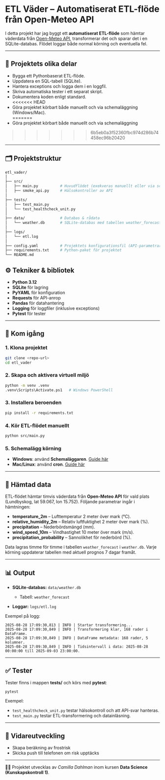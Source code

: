 # ETL Väder – Automatiserat ETL-flöde från Open-Meteo API

I detta projekt har jag byggt ett **automatiserat ETL-flöde** som hämtar väderdata från [Open-Meteo API](https://open-meteo.com/), 
transformerar det och sparar det i en SQLite-databas. Flödet loggar både normal körning och eventuella fel. 

---

## 🎯 Projektets olika delar
- Bygga ett Pythonbaserat ETL-flöde.  
- Uppdatera en SQL-tabell (SQLite).  
- Hantera exceptions och logga dem i en loggfil.  
- Skriva automatiska tester i ett separat skript.  
- Dokumentera koden enligt standard.  
<<<<<<< HEAD
- Göra projektet körbart både manuellt och via schemaläggning (Windows/Mac).  
=======
- Göra projektet körbart både manuellt och via schemaläggning 
>>>>>>> 6b5eb0a3f52360fbc974d286b74458ec96b20420

---

## 🗂 Projektstruktur

```bash
etl_vader/
│
├── src/                 
│   ├── main.py          # Huvudflödet (exekveras manuellt eller via schemaläggning)
│   ├── smoke_api.py     # Hälsokontroller av API
│
├── tests/               
│   ├── test_main.py
│   └── test_healthcheck_unit.py
│
├── data/                # Databas & rådata
│   └── weather.db       # SQLite-databas med tabellen weather_forecast
│
├── logs/                
│   └── etl.log
│
├── config.yaml          # Projektets konfigurationsfil (API-parametrar, DB, loggning)
├── requirements.txt     # Python-paket för projektet
└── README.md            


````

## ⚙️ Tekniker & bibliotek

* **Python 3.12**
* **SQLite** för lagring
* **PyYAML** för konfiguration
* **Requests** för API-anrop
* **Pandas** för datahantering
* **Logging** för loggfiler (inklusive exceptions)
* **Pytest** för tester

---

## 🚀 Kom igång

### 1. Klona projektet

```bash
git clone <repo-url>
cd etl_vader
```

### 2. Skapa och aktivera virtuell miljö

```bash
python -m venv .venv
.venv\Scripts\Activate.ps1   # Windows PowerShell
```

### 3. Installera beroenden

```bash
pip install -r requirements.txt
```

### 4. Kör ETL-flödet manuellt

```bash
python src/main.py
```

### 5. Schemalägg körning

* **Windows**: använd **Schemaläggaren**. [Guide här](https://www.youtube.com/watch?v=HAOP0HZeDJg)
* **Mac/Linux**: använd **cron**. [Guide här](https://www.youtube.com/watch?v=mEgSGUe2BvU)

---

## 📡 Hämtad data

ETL-flödet hämtar timvis väderdata från **Open-Meteo API** för vald plats (Lundbyskog, lat 59.067, lon 15.752). 
Följande parametrar ingår i hämtningen:

- **temperature_2m** – Lufttemperatur 2 meter över mark (°C).  
- **relative_humidity_2m** – Relativ luftfuktighet 2 meter över mark (%).  
- **precipitation** – Nederbördsmängd (mm).  
- **wind_speed_10m** – Vindhastighet 10 meter över mark (m/s).  
- **precipitation_probability** – Sannolikhet för nederbörd (%).  

Data lagras timme för timme i tabellen `weather_forecast` i `weather.db`.
Varje körning uppdaterar tabellen med aktuell prognos 7 dagar framåt.

---

## 📊 Output

* **SQLite-databas:** `data/weather.db`

  * Tabell: `weather_forecast`
* **Loggar:** `logs/etl.log`

Exempel på logg:

```
2025-08-28 17:09:30,813 | INFO | Startar transformering...
2025-08-28 17:09:30,849 | INFO | Transformering klar, 168 rader i DataFrame.
2025-08-28 17:09:30,849 | INFO | DataFrame metadata: 168 rader, 5 kolumner.
2025-08-28 17:09:30,849 | INFO | Tidsintervall i data: 2025-08-28 00:00:00 till 2025-09-03 23:00:00.
```

---

## ✅ Tester

Tester finns i mappen **tests/** och körs med **pytest**:

```bash
pytest
```

Exempel:

* `test_healthcheck_unit.py` testar hälsokontroll och att API-svar hanteras.
* `test_main.py` testar ETL-transformering och datainläsning.

---

## 🔮 Vidareutveckling

* Skapa beräkning av frostrisk
* Skicka push till telefonen om risk upptäcks
---

👩‍💻 Projektet utvecklas av *Camilla Dahlman* inom kursen **Data Science (Kunskapskontroll 1)**.

```


